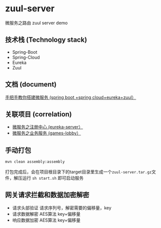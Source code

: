 # zuul-server
微服务之路由
zuul server demo

## 技术栈 (Technology stack)
- Spring-Boot
- Spring-Cloud
- Eureka
- Zuul

## 文档 (document)
[手把手教你搭建微服务 (spring boot +spring cloud+eureka+zuul）](https://www.zhihu.com/people/liuguozhu/activities)

## 关联项目 (correlation)
- [微服务之注册中心 (eureka-server）](https://github.com/Liuguozhu/eureka-server)
- [微服务之业务服务 (games-lobby）](https://www.zhihu.com/people/liuguozhu/activities)

## 手动打包

```bash
mvn clean assembly:assembly
```

打包完成后，会在项目根目录下的target目录里生成一个`zuul-server.tar.gz`文件，解压运行 `sh start.sh` 即可启动服务

## 网关请求拦截和数据加密解密
- 请求头部验证 请求序列号，解密需要的偏移量，key
- 请求数据解密 AES算法 key+偏移量
- 响应数据加密 AES算法 key+偏移量